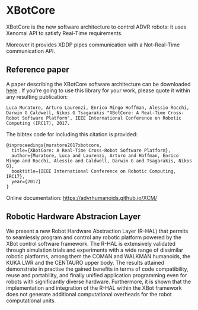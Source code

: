 # XBotCore

XBotCore is the new software architecture to control ADVR robots: it uses Xenomai API to satisfy Real-Time requirements. 

Moreover it provides XDDP pipes communication with a Not-Real-Time communication API. 

## Reference paper
A paper describing the XBotCore software architecture can be downloaded [here](https://www.researchgate.net/publication/316514802_XBotCore_A_Real-Time_Cross-Robot_Software_Platform) . If you're going to use this library for your work, please quote it within any resulting publication:
~~~
Luca Muratore, Arturo Laurenzi, Enrico Mingo Hoffman, Alessio Rocchi, Darwin G Caldwell, Nikos G Tsagarakis "XBotCore: A Real-Time Cross-Robot Software Platform", IEEE International Conference on Robotic Computing (IRC17), 2017.
~~~

The bibtex code for including this citation is provided:
~~~
@inproceedings{muratore2017xbotcore,
  title={XBotCore: A Real-Time Cross-Robot Software Platform},
  author={Muratore, Luca and Laurenzi, Arturo and Hoffman, Enrico Mingo and Rocchi, Alessio and Caldwell, Darwin G and Tsagarakis, Nikos G},
  booktitle={IEEE International Conference on Robotic Computing, IRC17},
  year={2017}
}
~~~

Online documentation: https://advrhumanoids.github.io/XCM/

## Robotic Hardware Abstracion Layer
We present a new Robot Hardware
Abstraction Layer (R-HAL) that permits to seamlessly program
and control any robotic platform powered by the XBot control
software framework. The R-HAL is extensively validated through
simulation trials and experiments with a wide range of dissimilar
robotic platforms, among them the COMAN and WALKMAN
humanoids, the KUKA LWR and the CENTAURO upper
body. The results attained demonstrate in practise the gained
benefits in terms of code compatibility, reuse and portability,
and finally unified application programming even for robots
with significantly diverse hardware. Furthermore, it is shown
that the implementation and integration of the R-HAL within
the XBot framework does not generate additional computational
overheads for the robot computational units.


